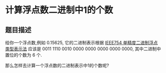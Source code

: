 # 计算浮点数二进制中1的个数 #

## 题目描述 ##

给你一个浮点数,例如 0.15625, 它的二进制表示根据 [IEEE754 单精度二进制浮点类型表示法](http://en.wikipedia.org/wiki/Single_precision#IEEE_754_single-precision_binary_floating-point_format:_binary32) 应该是 0011 1110 0010 0000 0000 0000 0000 0000, 其中二进制中置位的个数为 6 个.

那么怎样去计算一个浮点数的二进制表示中1的个数呢?
